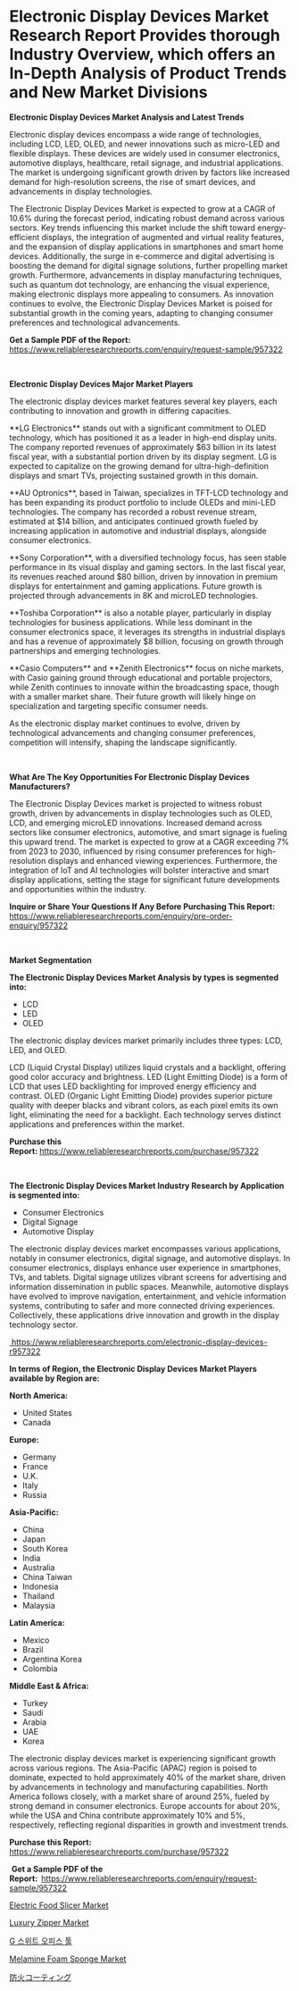 <p><h1>Electronic Display Devices Market Research Report Provides thorough Industry Overview, which offers an In-Depth Analysis of Product Trends and New Market Divisions</h1></p><p><strong>Electronic Display Devices Market Analysis and Latest Trends</strong></p>
<p><p>Electronic display devices encompass a wide range of technologies, including LCD, LED, OLED, and newer innovations such as micro-LED and flexible displays. These devices are widely used in consumer electronics, automotive displays, healthcare, retail signage, and industrial applications. The market is undergoing significant growth driven by factors like increased demand for high-resolution screens, the rise of smart devices, and advancements in display technologies.</p><p>The Electronic Display Devices Market is expected to grow at a CAGR of 10.6% during the forecast period, indicating robust demand across various sectors. Key trends influencing this market include the shift toward energy-efficient displays, the integration of augmented and virtual reality features, and the expansion of display applications in smartphones and smart home devices. Additionally, the surge in e-commerce and digital advertising is boosting the demand for digital signage solutions, further propelling market growth. Furthermore, advancements in display manufacturing techniques, such as quantum dot technology, are enhancing the visual experience, making electronic displays more appealing to consumers. As innovation continues to evolve, the Electronic Display Devices Market is poised for substantial growth in the coming years, adapting to changing consumer preferences and technological advancements.</p></p>
<p><strong>Get a Sample PDF of the Report:&nbsp;</strong> <a href="https://www.reliableresearchreports.com/enquiry/request-sample/957322">https://www.reliableresearchreports.com/enquiry/request-sample/957322</a></p>
<p>&nbsp;</p>
<p><strong>Electronic Display Devices Major Market Players</strong></p>
<p><p>The electronic display devices market features several key players, each contributing to innovation and growth in differing capacities. </p><p>**LG Electronics** stands out with a significant commitment to OLED technology, which has positioned it as a leader in high-end display units. The company reported revenues of approximately $63 billion in its latest fiscal year, with a substantial portion driven by its display segment. LG is expected to capitalize on the growing demand for ultra-high-definition displays and smart TVs, projecting sustained growth in this domain.</p><p>**AU Optronics**, based in Taiwan, specializes in TFT-LCD technology and has been expanding its product portfolio to include OLEDs and mini-LED technologies. The company has recorded a robust revenue stream, estimated at $14 billion, and anticipates continued growth fueled by increasing application in automotive and industrial displays, alongside consumer electronics.</p><p>**Sony Corporation**, with a diversified technology focus, has seen stable performance in its visual display and gaming sectors. In the last fiscal year, its revenues reached around $80 billion, driven by innovation in premium displays for entertainment and gaming applications. Future growth is projected through advancements in 8K and microLED technologies.</p><p>**Toshiba Corporation** is also a notable player, particularly in display technologies for business applications. While less dominant in the consumer electronics space, it leverages its strengths in industrial displays and has a revenue of approximately $8 billion, focusing on growth through partnerships and emerging technologies.</p><p>**Casio Computers** and **Zenith Electronics** focus on niche markets, with Casio gaining ground through educational and portable projectors, while Zenith continues to innovate within the broadcasting space, though with a smaller market share. Their future growth will likely hinge on specialization and targeting specific consumer needs.</p><p>As the electronic display market continues to evolve, driven by technological advancements and changing consumer preferences, competition will intensify, shaping the landscape significantly.</p></p>
<p>&nbsp;</p>
<p><strong>What Are The Key Opportunities For Electronic Display Devices Manufacturers?</strong></p>
<p><p>The Electronic Display Devices market is projected to witness robust growth, driven by advancements in display technologies such as OLED, LCD, and emerging microLED innovations. Increased demand across sectors like consumer electronics, automotive, and smart signage is fueling this upward trend. The market is expected to grow at a CAGR exceeding 7% from 2023 to 2030, influenced by rising consumer preferences for high-resolution displays and enhanced viewing experiences. Furthermore, the integration of IoT and AI technologies will bolster interactive and smart display applications, setting the stage for significant future developments and opportunities within the industry.</p></p>
<p><strong>Inquire or Share Your Questions If Any Before Purchasing This Report:</strong> <a href="https://www.reliableresearchreports.com/enquiry/pre-order-enquiry/957322">https://www.reliableresearchreports.com/enquiry/pre-order-enquiry/957322</a></p>
<p>&nbsp;</p>
<p><strong>Market Segmentation</strong></p>
<p><strong>The Electronic Display Devices Market Analysis by types is segmented into:</strong></p>
<p><ul><li>LCD</li><li>LED</li><li>OLED</li></ul></p>
<p><p>The electronic display devices market primarily includes three types: LCD, LED, and OLED. </p><p>LCD (Liquid Crystal Display) utilizes liquid crystals and a backlight, offering good color accuracy and brightness. LED (Light Emitting Diode) is a form of LCD that uses LED backlighting for improved energy efficiency and contrast. OLED (Organic Light Emitting Diode) provides superior picture quality with deeper blacks and vibrant colors, as each pixel emits its own light, eliminating the need for a backlight. Each technology serves distinct applications and preferences within the market.</p></p>
<p><strong>Purchase this Report:&nbsp;</strong><a href="https://www.reliableresearchreports.com/purchase/957322">https://www.reliableresearchreports.com/purchase/957322</a></p>
<p>&nbsp;</p>
<p><strong>The Electronic Display Devices Market Industry Research by Application is segmented into:</strong></p>
<p><ul><li>Consumer Electronics</li><li>Digital Signage</li><li>Automotive Display</li></ul></p>
<p><p>The electronic display devices market encompasses various applications, notably in consumer electronics, digital signage, and automotive displays. In consumer electronics, displays enhance user experience in smartphones, TVs, and tablets. Digital signage utilizes vibrant screens for advertising and information dissemination in public spaces. Meanwhile, automotive displays have evolved to improve navigation, entertainment, and vehicle information systems, contributing to safer and more connected driving experiences. Collectively, these applications drive innovation and growth in the display technology sector.</p></p>
<p><a href="https://www.reliableresearchreports.com/electronic-display-devices-r957322">&nbsp;https://www.reliableresearchreports.com/electronic-display-devices-r957322</a></p>
<p><strong>In terms of Region, the Electronic Display Devices Market Players available by Region are:</strong></p>
<p>
    <p> <strong> North America: </strong>
        <ul>
            <li>United States</li>
            <li>Canada</li>
        </ul>
        </p> 
    <p> <strong> Europe: </strong>
        <ul>
            <li>Germany</li>
            <li>France</li>
            <li>U.K.</li>
            <li>Italy</li>
            <li>Russia</li>
        </ul>
        </p> 
    <p> <strong> Asia-Pacific: </strong>
        <ul>
            <li>China</li>
            <li>Japan</li>
            <li>South Korea</li>
            <li>India</li>
            <li>Australia</li>
            <li>China Taiwan</li>
            <li>Indonesia</li>
            <li>Thailand</li>
            <li>Malaysia</li>
        </ul>
        </p> 
    <p> <strong> Latin America: </strong>
        <ul>
            <li>Mexico</li>
            <li>Brazil</li>
            <li>Argentina Korea</li>
            <li>Colombia</li>
        </ul>
        </p> 
    <p> <strong> Middle East & Africa: </strong>
        <ul>
            <li>Turkey</li>
            <li>Saudi</li>
            <li>Arabia</li>
            <li>UAE</li>
            <li>Korea</li>
        </ul>
    </p>
    </p>
<p><p>The electronic display devices market is experiencing significant growth across various regions. The Asia-Pacific (APAC) region is poised to dominate, expected to hold approximately 40% of the market share, driven by advancements in technology and manufacturing capabilities. North America follows closely, with a market share of around 25%, fueled by strong demand in consumer electronics. Europe accounts for about 20%, while the USA and China contribute approximately 10% and 5%, respectively, reflecting regional disparities in growth and investment trends.</p></p>
<p><strong>Purchase this Report: </strong><a href="https://www.reliableresearchreports.com/purchase/957322">https://www.reliableresearchreports.com/purchase/957322</a></p>
<p>&nbsp;<strong>Get a Sample PDF of the Report:&nbsp;&nbsp;</strong><a href="https://www.reliableresearchreports.com/enquiry/request-sample/957322">https://www.reliableresearchreports.com/enquiry/request-sample/957322</a></p>
<p><strong></strong></p>
<p><p><a href="https://medium.com/@henrysullivan626/the-electric-food-slicer-market-prioritizes-cost-control-and-efficiency-enhancement-5318088f825f">Electric Food Slicer Market</a></p><p><a href="https://github.com/jordond5lezama/Market-Research-Report-List-1/blob/main/luxury-zipper-market.md">Luxury Zipper Market</a></p><p><a href="https://medium.com/@terrellmend76/%EC%84%B8%EA%B3%84-g-suite-office-tools-market-%EC%9D%80-2024%EC%97%90%EC%84%9C-2031%EB%A1%9C-%EC%97%B0%ED%8F%89%EA%B7%A0-%EC%A6%9D%EA%B0%80%EC%9C%A8%EC%9D%84-%EB%B3%B4%EC%9D%BC-%EA%B2%83%EC%9C%BC%EB%A1%9C-%EC%98%88%EC%83%81%EB%90%A9%EB%8B%88%EB%8B%A4-b524997b1c67">G 스위트 오피스 툴</a></p><p><a href="https://issuu.com/reportprime-2/docs/melamine-foam-sponge-market-size-20_d6b227ab6b95db">Melamine Foam Sponge Market</a></p><p><a href="https://medium.com/@lindakreitz2023/fire-protection-coating-market-%E3%81%AF-%E3%82%B3%E3%82%B9%E3%83%88%E7%AE%A1%E7%90%86%E3%81%A8%E5%8A%B9%E7%8E%87%E5%90%91%E4%B8%8A%E3%82%92%E5%84%AA%E5%85%88%E3%81%97%E3%81%BE%E3%81%99-%E3%81%95%E3%82%89%E3%81%AB-%E5%A0%B1%E5%91%8A%E6%9B%B8%E3%81%AF%E5%B8%82%E5%A0%B4%E3%81%AE%E9%9C%80%E8%A6%81%E9%9D%A2%E3%81%A8%E4%BE%9B%E7%B5%A6%E9%9D%A2%E3%81%AE%E4%B8%A1%E6%96%B9%E3%82%92%E3%82%AB%E3%83%90%E3%83%BC%E3%81%97%E3%81%A6%E3%81%84%E3%81%BE%E3%81%99-fire-protection-2deed8556eb0">防火コーティング</a></p></p>